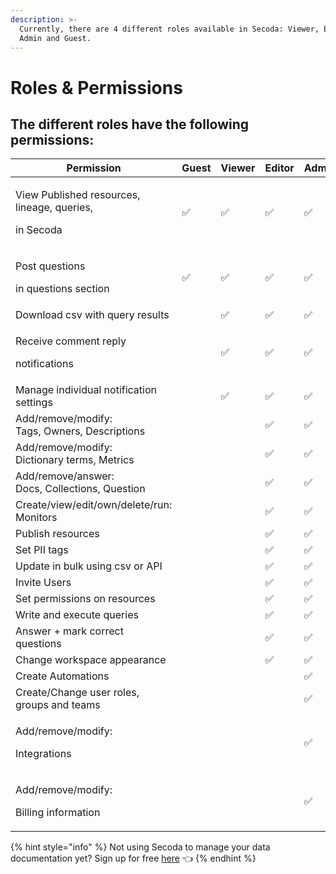 ```yaml
---
description: >-
  Currently, there are 4 different roles available in Secoda: Viewer, Editor,
  Admin and Guest.
---
```


# Roles & Permissions

## The different roles have the following permissions:

<table><thead><tr><th width="270">Permission</th><th>Guest</th><th width="200">Viewer</th><th>Editor</th><th>Admin</th></tr></thead><tbody><tr><td><p>View Published resources, lineage, queries,</p><p>in Secoda</p></td><td>✅</td><td>✅</td><td>✅</td><td>✅</td></tr><tr><td><p>Post questions</p><p>in questions section</p></td><td>✅</td><td>✅</td><td>✅</td><td>✅</td></tr><tr><td>Download csv with query results</td><td></td><td>✅</td><td>✅</td><td>✅</td></tr><tr><td><p>Receive comment reply</p><p>notifications</p></td><td></td><td>✅</td><td>✅</td><td>✅</td></tr><tr><td>Manage individual notification settings</td><td></td><td>✅</td><td>✅</td><td>✅</td></tr><tr><td>Add/remove/modify:<br>Tags, Owners, Descriptions</td><td></td><td></td><td>✅</td><td>✅</td></tr><tr><td>Add/remove/modify:<br>Dictionary terms, Metrics</td><td></td><td></td><td>✅</td><td>✅</td></tr><tr><td>Add/remove/answer:<br>Docs, Collections, Question</td><td></td><td></td><td>✅</td><td>✅</td></tr><tr><td>Create/view/edit/own/delete/run: Monitors</td><td></td><td></td><td>✅</td><td>✅</td></tr><tr><td>Publish resources</td><td></td><td></td><td>✅</td><td>✅</td></tr><tr><td>Set PII tags</td><td></td><td></td><td>✅</td><td>✅</td></tr><tr><td>Update in bulk using csv or API</td><td></td><td></td><td>✅</td><td>✅</td></tr><tr><td>Invite Users</td><td></td><td></td><td>✅</td><td>✅</td></tr><tr><td>Set permissions on resources</td><td></td><td></td><td>✅</td><td>✅</td></tr><tr><td>Write and execute queries</td><td></td><td></td><td>✅</td><td>✅</td></tr><tr><td>Answer + mark correct questions</td><td></td><td></td><td>✅</td><td>✅</td></tr><tr><td>Change workspace appearance </td><td></td><td></td><td>✅</td><td>✅</td></tr><tr><td>Create Automations</td><td></td><td></td><td></td><td>✅</td></tr><tr><td>Create/Change user roles, groups and teams</td><td></td><td></td><td></td><td>✅</td></tr><tr><td><p>Add/remove/modify:</p><p>Integrations</p></td><td></td><td></td><td></td><td>✅</td></tr><tr><td><p>Add/remove/modify:</p><p>Billing information</p></td><td></td><td></td><td></td><td>✅</td></tr></tbody></table>

{% hint style="info" %}
Not using Secoda to manage your data documentation yet? Sign up for free [here](http://app.secoda.co/) 👈
{% endhint %}
